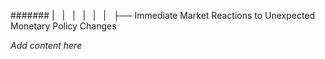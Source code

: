 ####### |   |   |   |   |   |   ├── Immediate Market Reactions to Unexpected Monetary Policy Changes

*Add content here*